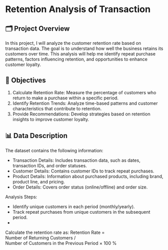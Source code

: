 # Retention Analysis of Transaction

## 🗂️ Project Overview
In this project, I will analyze the customer retention rate based on transaction data. The goal is to understand how well the business retains its customers over time. This analysis will help me identify repeat purchase patterns, factors influencing retention, and opportunities to enhance customer loyalty.

## 🎯 Objectives
1. Calculate Retention Rate: Measure the percentage of customers who return to make a purchase within a specific period.
2. Identify Retention Trends: Analyze time-based patterns and customer characteristics that contribute to retention.
3. Provide Recommendations: Develop strategies based on retention insights to improve customer loyalty.

## 📊 Data Description
The dataset contains the following information:

- Transaction Details: Includes transaction data, such as dates, transaction IDs, and order statuses.
- Customer Details: Contains customer IDs to track repeat purchases.
- Product Details: Information about purchased products, including brand, product line, and pricing.
- Order Details: Covers order status (online/offline) and order size.
  
Analysis Steps:
- Identify unique customers in each period (monthly/yearly).
- Track repeat purchases from unique customers in the subsequent period.
- 
Calculate the retention rate as:
Retention Rate = Number of Returning Customers / Number of Customers in the Previous Period × 100 %


